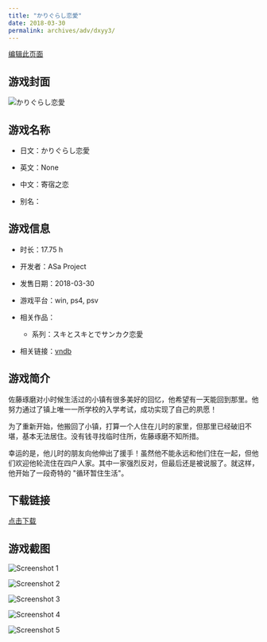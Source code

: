 ```yaml
---
title: "かりぐらし恋愛"
date: 2018-03-30
permalink: archives/adv/dxyy3/
---
```

[编辑此页面](https://github.com/ACG-3/ADV3-source/blob/main/source/_posts/%E3%81%8B%E3%82%8A%E3%81%90%E3%82%89%E3%81%97%E6%81%8B%E6%84%9B.md)

## 游戏封面

![かりぐらし恋愛](https://pan.timero.xyz/d/onedrive/img_lib_001/%E3%81%8B%E3%82%8A%E3%81%90%E3%82%89%E3%81%97%E6%81%8B%E6%84%9B_cover.avif)


## 游戏名称

- 日文：かりぐらし恋愛
- 英文：None
- 中文：寄宿之恋

- 别名：


## 游戏信息

- 时长：17.75 h
- 开发者：ASa Project
- 发售日期：2018-03-30
- 游戏平台：win, ps4, psv
- 相关作品：
   - 系列：スキとスキとでサンカク恋愛

- 相关链接：[vndb](https://vndb.org/v22045)


## 游戏简介

佐藤琢磨对小时候生活过的小镇有很多美好的回忆，他希望有一天能回到那里。他努力通过了镇上唯一一所学校的入学考试，成功实现了自己的夙愿！

为了重新开始，他搬回了小镇，打算一个人住在儿时的家里，但那里已经破旧不堪，基本无法居住。没有钱寻找临时住所，佐藤琢磨不知所措。

幸运的是，他儿时的朋友向他伸出了援手！虽然他不能永远和他们住在一起，但他们欢迎他轮流住在四户人家。其中一家强烈反对，但最后还是被说服了。就这样，他开始了一段奇特的 "循环暂住生活"。




## 下载链接

[点击下载](https://pan.timero.xyz/onedrive/adv_lib_001/%E3%81%8B%E3%82%8A%E3%81%90%E3%82%89%E3%81%97%E6%81%8B%E6%84%9B)


## 游戏截图


![Screenshot 1](https://pan.timero.xyz/d/onedrive/img_lib_001/%E3%81%8B%E3%82%8A%E3%81%90%E3%82%89%E3%81%97%E6%81%8B%E6%84%9B_Screenshot_1.avif)

![Screenshot 2](https://pan.timero.xyz/d/onedrive/img_lib_001/%E3%81%8B%E3%82%8A%E3%81%90%E3%82%89%E3%81%97%E6%81%8B%E6%84%9B_Screenshot_2.avif)

![Screenshot 3](https://pan.timero.xyz/d/onedrive/img_lib_001/%E3%81%8B%E3%82%8A%E3%81%90%E3%82%89%E3%81%97%E6%81%8B%E6%84%9B_Screenshot_3.avif)

![Screenshot 4](https://pan.timero.xyz/d/onedrive/img_lib_001/%E3%81%8B%E3%82%8A%E3%81%90%E3%82%89%E3%81%97%E6%81%8B%E6%84%9B_Screenshot_4.avif)

![Screenshot 5](https://pan.timero.xyz/d/onedrive/img_lib_001/%E3%81%8B%E3%82%8A%E3%81%90%E3%82%89%E3%81%97%E6%81%8B%E6%84%9B_Screenshot_5.avif)

